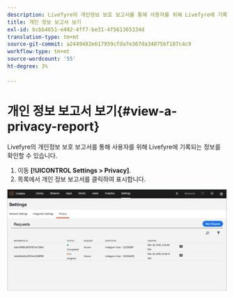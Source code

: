 ```yaml
---
description: Livefyre의 개인정보 보호 보고서를 통해 사용자를 위해 Livefyre에 기록되는 정보를 확인할 수 있습니다.
title: 개인 정보 보고서 보기
exl-id: bcbb4651-e492-4ff7-be31-4f561365334d
translation-type: tm+mt
source-git-commit: a2449482e617939cfda7e367da34875bf187c4c9
workflow-type: tm+mt
source-wordcount: '55'
ht-degree: 3%

---
```


# 개인 정보 보고서 보기{#view-a-privacy-report}

Livefyre의 개인정보 보호 보고서를 통해 사용자를 위해 Livefyre에 기록되는 정보를 확인할 수 있습니다.

1. 이동 **[!UICONTROL Settings > Privacy]**.
1. 목록에서 개인 정보 보고서를 클릭하여 표시합니다.

![](assets/privacypage5.png)
